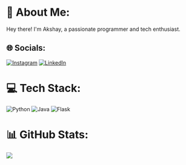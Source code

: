# 💫 About Me:
Hey there! I'm Akshay, a passionate programmer and tech enthusiast.


## 🌐 Socials:
[![Instagram](https://img.shields.io/badge/Instagram-%23E4405F.svg?logo=Instagram&logoColor=white)](https://instagram.com/akshaymetry/) [![LinkedIn](https://img.shields.io/badge/LinkedIn-%230077B5.svg?logo=linkedin&logoColor=white)](https://linkedin.com/in/akshay-metry-ab9872239/) 

# 💻 Tech Stack:
![Python](https://img.shields.io/badge/python-3670A0?style=for-the-badge&logo=python&logoColor=ffdd54) ![Java](https://img.shields.io/badge/java-%23ED8B00.svg?style=for-the-badge&logo=java&logoColor=white)  ![Flask](https://img.shields.io/badge/flask-%23000.svg?style=for-the-badge&logo=flask&logoColor=white) 
# 📊 GitHub Stats:
![](https://github-readme-stats.vercel.app/api/top-langs/?username=AkshayMetry&theme=dark&hide_border=true&include_all_commits=false&count_private=false&layout=compact)

